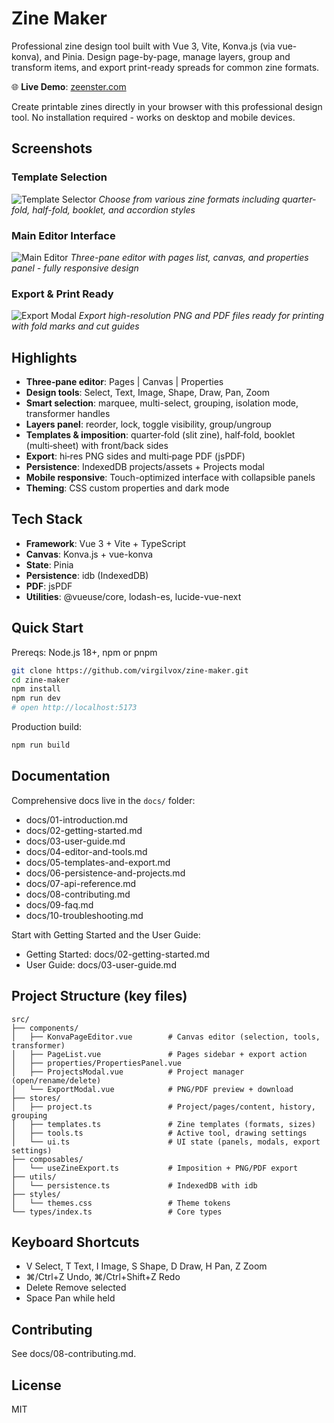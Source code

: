 # Zine Maker

Professional zine design tool built with Vue 3, Vite, Konva.js (via vue-konva), and Pinia. Design page-by-page, manage layers, group and transform items, and export print-ready spreads for common zine formats.

🌐 **Live Demo**: [zeenster.com](https://zeenster.com)

Create printable zines directly in your browser with this professional design tool. No installation required - works on desktop and mobile devices.

## Screenshots

### Template Selection
![Template Selector](docs/screenshots/template-selector.png)
*Choose from various zine formats including quarter-fold, half-fold, booklet, and accordion styles*

### Main Editor Interface  
![Main Editor](docs/screenshots/main-editor.png)
*Three-pane editor with pages list, canvas, and properties panel - fully responsive design*

### Export & Print Ready
![Export Modal](docs/screenshots/export-modal.png)
*Export high-resolution PNG and PDF files ready for printing with fold marks and cut guides*

## Highlights

- **Three‑pane editor**: Pages | Canvas | Properties
- **Design tools**: Select, Text, Image, Shape, Draw, Pan, Zoom
- **Smart selection**: marquee, multi-select, grouping, isolation mode, transformer handles
- **Layers panel**: reorder, lock, toggle visibility, group/ungroup
- **Templates & imposition**: quarter‑fold (slit zine), half‑fold, booklet (multi‑sheet) with front/back sides
- **Export**: hi‑res PNG sides and multi‑page PDF (jsPDF)
- **Persistence**: IndexedDB projects/assets + Projects modal
- **Mobile responsive**: Touch-optimized interface with collapsible panels
- **Theming**: CSS custom properties and dark mode

## Tech Stack

- **Framework**: Vue 3 + Vite + TypeScript
- **Canvas**: Konva.js + vue-konva
- **State**: Pinia
- **Persistence**: idb (IndexedDB)
- **PDF**: jsPDF
- **Utilities**: @vueuse/core, lodash-es, lucide-vue-next

## Quick Start

Prereqs: Node.js 18+, npm or pnpm

```bash
git clone https://github.com/virgilvox/zine-maker.git
cd zine-maker
npm install
npm run dev
# open http://localhost:5173
```

Production build:

```bash
npm run build
```

## Documentation

Comprehensive docs live in the `docs/` folder:

- docs/01-introduction.md
- docs/02-getting-started.md
- docs/03-user-guide.md
- docs/04-editor-and-tools.md
- docs/05-templates-and-export.md
- docs/06-persistence-and-projects.md
- docs/07-api-reference.md
- docs/08-contributing.md
- docs/09-faq.md
- docs/10-troubleshooting.md

Start with Getting Started and the User Guide:

- Getting Started: docs/02-getting-started.md
- User Guide: docs/03-user-guide.md

## Project Structure (key files)

```
src/
├── components/
│   ├── KonvaPageEditor.vue        # Canvas editor (selection, tools, transformer)
│   ├── PageList.vue               # Pages sidebar + export action
│   ├── properties/PropertiesPanel.vue
│   ├── ProjectsModal.vue          # Project manager (open/rename/delete)
│   └── ExportModal.vue            # PNG/PDF preview + download
├── stores/
│   ├── project.ts                 # Project/pages/content, history, grouping
│   ├── templates.ts               # Zine templates (formats, sizes)
│   ├── tools.ts                   # Active tool, drawing settings
│   └── ui.ts                      # UI state (panels, modals, export settings)
├── composables/
│   └── useZineExport.ts           # Imposition + PNG/PDF export
├── utils/
│   └── persistence.ts             # IndexedDB with idb
├── styles/
│   └── themes.css                 # Theme tokens
└── types/index.ts                 # Core types
```

## Keyboard Shortcuts

- V Select, T Text, I Image, S Shape, D Draw, H Pan, Z Zoom
- ⌘/Ctrl+Z Undo, ⌘/Ctrl+Shift+Z Redo
- Delete Remove selected
- Space Pan while held

## Contributing

See docs/08-contributing.md.

## License

MIT

